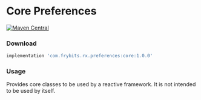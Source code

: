# Core Preferences

[![Maven Central][1]][2] 

### Download

```groovy
implementation 'com.frybits.rx.preferences:core:1.0.0'
```

### Usage

Provides core classes to be used by a reactive framework. It is not intended to be used by itself.

[1]:https://img.shields.io/maven-central/v/com.frybits.rx.preferences/core?label=core
[2]:https://central.sonatype.com/artifact/com.frybits.rx.preferences/core/1.0.0
